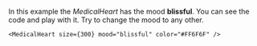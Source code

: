 In this example the _MedicalHeart_ has the mood <b>blissful</b>. You can see the code and play with it. Try to change the mood to any other.

```
<MedicalHeart size={300} mood="blissful" color="#FF6F6F" />
```
